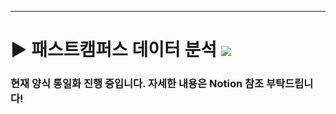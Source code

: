 ***

# ▶ 패스트캠퍼스 데이터 분석 <img src="https://img.shields.io/badge/Personal_Project-000000"/>

### 현재 양식 통일화 진행 중입니다. 자세한 내용은 Notion 참조 부탁드립니다!

<!-- ### - 목적
- 고객의 시간대별 특징 추출

### - 기대효과
- 고객 특징 도출을 통해 추가적인 마케팅 방안 마련으로 매출증대

### - 사용 툴

<img src="https://img.shields.io/badge/Python-3776AB?style=flat&logo=python&logoColor=white"/> <img src="https://img.shields.io/badge/MySQL-4479A1?style=flat&logo=mysql&logoColor=white"/> <img src="https://img.shields.io/badge/VisualStudioCode-007ACC?style=flat&logo=visualstudiocode&logoColor=white"/> <img src="https://img.shields.io/badge/DBeaver-382923?style=flat&logo=dbeaver&logoColor=white"/> <img src="https://img.shields.io/badge/Tableau-E97627?style=flat&logo=tableau&logoColor=white"/>

### - 데이터 설명
 - 2022-01 데이터
![alt text](EXPORT_Final.png)


1. order
  - 27894 Rows * 11 Columns

2. course
  - 27894 Rows * 9 Columns

3. customer
 - 27894 Rows * 5 Columns

  
4. refund
 - 27894 Rows * 8 Columns

### - 문제

- SQL
  1. 4개의 테이블을 하나의 테이블로 조인하는 쿼리 작성

      ```
      -- 동일한 컬럼명들 수정
      ALTER TABLE customer
      RENAME COLUMN id TO customer_customer_id,
      RENAME COLUMN state TO customer_state,
      RENAME COLUMN created_at TO customer_created_at,
      RENAME COLUMN updated_at TO customer_updated_at;

      ALTER TABLE course
      RENAME COLUMN id TO course_course_id,
      RENAME COLUMN state TO course_state,
      RENAME COLUMN created_at TO course_created_at,
      RENAME COLUMN updated_at TO course_updated_at;

      ALTER TABLE refund 
      RENAME COLUMN order_id TO refund_order_id,
      RENAME COLUMN created_at TO refund_created_at,
      RENAME COLUMN updated_at TO refund_updated_at;


      -- Merge
      CREATE TABLE merged AS
      SELECT
        order_.*,
        customer.*,
        course.*,
          refund.*
      FROM
          order_
      LEFT JOIN customer ON order_.customer_id = customer.customer_customer_id
      LEFT JOIN course ON order_.course_id = course.course_course_id
      LEFT JOIN refund ON order_.order_id = refund.refund_order_id;

      -- 확인
      SELECT  *
      FROM  merged
      ```

  2. 2022년 1월 일자별 가장 빠르게 신청된 강의와 가장 나중에 신청된 강의

      ```
      SELECT DISTINCT 
        LAST_VALUE(name) OVER (PARTITION BY DATE(created_at)) AS earliest_course_name,
        LAST_VALUE(course_id) OVER (PARTITION BY DATE(created_at)) AS earliest_course,
        LAST_VALUE(created_at) OVER (PARTITION BY DATE(created_at)) AS earliest_course_created_at,
        FIRST_VALUE(name) OVER (PARTITION BY DATE(created_at)) AS latest_course_name,
        FIRST_VALUE(course_id) OVER (PARTITION BY DATE(created_at)) AS latest_course,
        FIRST_VALUE(created_at) OVER (PARTITION BY DATE(created_at)) AS latest_course_created_at
      FROM order_
      WHERE DATE(created_at) BETWEEN '2022-01-01' AND '2022-01-31';
      ```

  3. Order 테이블의 list_price를 일자별로 합계한 후 , 1일 전과 1일 후의 매출

      ```
      CREATE TABLE total_sales AS
      SELECT
        sale_date,
        total_sales,
        LAG(total_sales, 1) OVER (ORDER BY sale_date) AS sales_1_day_before,
        LEAD(total_sales, 1) OVER (ORDER BY sale_date) AS sales_1_day_after
      FROM (
        SELECT
          DATE(created_at) AS sale_date,
          SUM(list_price) AS total_sales
        FROM
          order_
        GROUP BY
          DATE(created_at)
      ) AS DailyTotalSales
      ORDER BY
        sale_date;

      SELECT *
      FROM total_sales;
      ```


- 문제

  1. 2022년 1월 중 가장 매출이 높았던 3일과 낮았던 3일은 언제인가요?
  - Top 3 : 3일, 9일, 5일
  - Worst 3 : 22일, 1일, 23일 <br/>
    ![alt text](Q2_1.png)

  2. 그리고 그 떄의 매출액, 주문 수, 신청자 수 , 강의 수는 각각 얼마인가요?
  - 빨강 = 일 매출액 , 파랑 = 주문 수, 신청자 수 , 강의 수
  - 매출액, 주문 수, 신청자 수, 강의 수 전체적으로 비례하는 모습<br/>
  ![alt text](Q2_2.png)
  
  3. 각 강의 별 할인율은 어떻게 될까요?
  - 구매 시기와 고객에 따라 같은 강의도 다른 할인율이 적용됨
  - 강의별 평균 할인율 시각화<br/>
  ![alt text](Q2_3_1.png)
  - 평균 할인율이 높은 강의 순으로 정렬(최고 할인율 80%)<br/>
  ![alt text](Q2_3_2.png)

  4. 회원들은 주로 몇 시에 회원 가입을 했나요?
  - 오후 15시부터 급격하게 감소하는 모습<br/>
  ![alt text](Q2_4.png)

  5. 환불이 가장 많은 강의는 어떤 강의였나요?
  - 강의번호 203720가 31회로 가장 환불이 많음<br/>
  ![alt text](Q2_5.png)

  6. 강의를 가장 많이 신청한 고객과 그 금액은 얼마인가요?
  - 고객번호 116416 구매 강의 수가 2개이나 결제 금액이 큼 (B2B강의)
  - 이외에는 전체적으로 신청한 강의 수와 금액이 비슷함<br/>
   ![alt text](Q2_6.png)

  7. 주말과 주중의 평균 강의 신청율은 어떻게 다를까요?
  - 평일 : 주말 = 11455 : 4706 = 70.9% :29.1%
  - 하루 평균 주문을 계산하면 70.9/5 = 14.2 , 29.1/2 = 14.6 주말이 더 높음<br/>
  ![alt text](Q2_7.png)

  8. Keyword 열에서 가장 많이 반복되는 단어는 어떤 단어인가요?
  - '평생소장' 64회로 최다
  - 트리맵으로 시각화<br/>
  ![alt text](Q2_8.png)


  9. 강의 가격을 5만원 단위의 도수분포표로 나타내주세요
  - 이상치 제외 금액 150만원 이하 시각화<br/>
  ![alt text](Q2_9_1.png)

  10.  신청이 완료된 강의와 진행중인 강의, 그리고 취소된 강의 간의 금액과 유저의 비중은 각각 어떻게 될까요?
  - 전체 데이터의 상태 분포<br/>
  ![alt text](Q2_10_1.png)
  - 상태에 따른 금액 분포
    - 취소 상태의 전체 금액이 가장 크다 → 구입 후 단기간 내에 할인 시 환불 후 재구매가 많다.<br/>
  ![alt text](Q2_10_2.png)
  
      |주문 상태|주문 당 가격|
      |---|---|
      |CANCELLED|250,282|
      |COMPLETED|225,478|
      |PENDING|235,483|

### - 가설

1. 요일에 따른 주기성이 있을 것이다.
2. 주문량이 높은 시간대가 있을 것이다.
3. 시간대에 따른 특성이 존재할 것이다.

### - 분석
- 요일 별 주문수 (월 > 일 > 금 > 수 > 화 > 목 > 토)

    |요일|주문수|
    |---|---|
    |월|3,090|
    |화|1,889|
    |수|2,144|
    |목|1,879|
    |금|2,453|
    |토|1,634|
    |일|3,072|

  - COMPLETED 시간별 분포 / PENDING&CANCELLED 시간별 분포 / 할인 적용된 주문 분포
    - 모두 동일하게 15시 ~ 23시의 주문 건수가 적음
    - 월/수/금/일 이 화/목/토에 비해 상대적으로 높은 모습<br/>
    ![alt text](order_heatmap.png)

- 주기성 확인
  - 구매율이 높은 요일이 있을 것이라 예상했으나, 불규칙적인 모습
  - 이벤트 마감일자에 맞춰 주문이 증가
  - 주기성 확인을 위해 이벤트 진행내역과 넓은 기간의 데이터 필요
  
    |프로모션|마감일자|
    |---|---|
    |1+1 이벤트|1/9|
    |페이백 이벤트|1/16|
    |2+2 이벤트|1/21|
    |가격 인상 전 마지막 가격|1/31|

  ![alt text](date_line.png)

- 할인율 확인
  - 주문 대비 할인 받은 비율(%)
  - 주문량이 적었던 오후시간에, 할인 받는 비율이 낮음<br/>
  ![alt text](discount_rate.png)

### - 결과 및 결론

1. 이벤트 마감이 많은 월/수/금/일이 주문 건수 많음<br/>
  → 이벤트 및 다양한 일정 고려하여 패턴 추가 파악 필요

2. 새벽시간부터 14시까지 주문이 많으며, 일요일 점심시간의 주문이 가장 많음<br/>
  → 요일 상관 없이 오후에 주문 건수가 줄어듬<br/>
  → 오후 깜짝 쿠폰 제공을 통해 사이트 접속률 상승 및 구매율 상승시키기

3. 오후 시간에 구입 시 할인 적용 받는 비율이 낮음<br/>

### - Lesson & Learned

- 쿼리에 '*' 지양할 것
  1. 테이블에 새 컬럼 추가시 영향 받음
  2. 조인 시 컬럼명 중복 가능성 존재
  3. 협업시 커뮤니케이션 문제 야기 가능
- 최저 매출 3일에서 ascending보다는 tail 추천
- agg 응용 연습하기
- reset_index() 익숙해지기
- 요청에만 답을 하기 보다는 데이터를 계속 보면서 스스로 질문을 하고 답을 찾는 과정이 중요!
- 결과 출력시, 숫자에 천단위 쉼표 추가 추천
- 더 다양한 시각화 추천 -->
